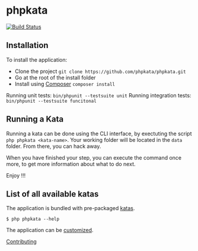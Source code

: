 # phpkata

[![Build Status](https://travis-ci.org/phpkata/phpkata.svg?branch=master)](https://travis-ci.org/phpkata/phpkata)

## Installation

To install the application:

* Clone the project `git clone https://github.com/phpkata/phpkata.git`
* Go at the root of the install folder
* Install using [Composer](https://getcomposer.org/) `composer install`

Running unit tests: `bin/phpunit --testsuite unit`
Running integration tests: `bin/phpunit --testsuite funcitonal`

## Running a Kata

Running a kata can be done using the CLI interface, by exectuting the script `php phpkata <kata-name>`.
Your working folder will be located in the `data` folder. From there, you can hack away.

When you have finished your step, you can execute the command once more, to get more information about what to do next.

Enjoy !!!

## List of all available katas

The application is bundled with pre-packaged [katas](https://github.com/phpkata/phpkata/tree/master/src/Core/Katas).

```
$ php phpkata --help
```

The application can be [customized](https://github.com/phpkata/phpkata/wiki).

[Contributing](https://github.com/phpkata/phpkata/wiki/Contributing)
